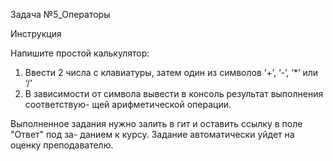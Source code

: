 Задача №5_Операторы

Инструкция

Напишите простой калькулятор:
1. Ввести 2 числа с клавиатуры, затем один из символов ‘+’, ‘-’, ‘*’ или ‘/’
2. В зависимости от символа вывести в консоль результат выполнения соответствую-
щей арифметической операции.

Выполненное задания нужно залить в гит и оставить ссылку в поле "Ответ" под за-
данием к курсу. Задание автоматически уйдет на оценку преподавателю.